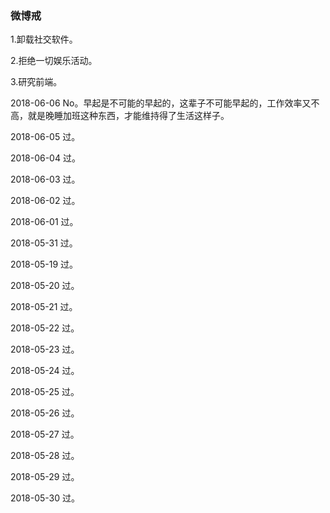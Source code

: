 ### 微博戒

1.卸载社交软件。

2.拒绝一切娱乐活动。

3.研究前端。

2018-06-06 No。早起是不可能的早起的，这辈子不可能早起的，工作效率又不高，就是晚睡加班这种东西，才能维持得了生活这样子。

2018-06-05 过。

2018-06-04 过。

2018-06-03 过。

2018-06-02 过。

2018-06-01 过。

2018-05-31 过。

2018-05-19 过。
             
2018-05-20 过。

2018-05-21 过。

2018-05-22 过。

2018-05-23 过。

2018-05-24 过。

2018-05-25 过。

2018-05-26 过。

2018-05-27 过。 

2018-05-28 过。 

2018-05-29 过。 

2018-05-30 过。
